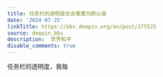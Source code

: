 ```yaml
---
title: 任务栏的透明度总会重置为默认值
date: '2024-07-25'
linkTitle: https://bbs.deepin.org/en/post/275525
source: deepin_bbs
description:  世界和平 
disable_comments: true
---
```

任务栏的透明度，我每
